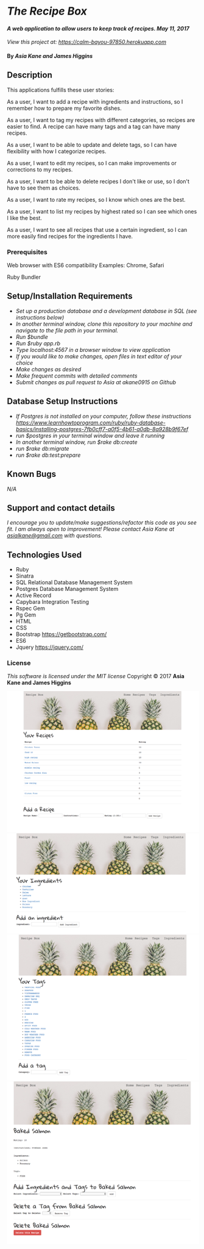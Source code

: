# _The Recipe Box_

#### _A web application to allow users to keep track of recipes.   May 11, 2017_

_View this project at: https://calm-bayou-97850.herokuapp.com_

#### By _**Asia Kane and James Higgins**_

## Description

This applications fulfills these user stories:

As a user, I want to add a recipe with ingredients and instructions, so I remember how to prepare my favorite dishes.

As a user, I want to tag my recipes with different categories, so recipes are easier to find. A recipe can have many tags and a tag can have many recipes.

As a user, I want to be able to update and delete tags, so I can have flexibility with how I categorize recipes.

As a user, I want to edit my recipes, so I can make improvements or corrections to my recipes.

As a user, I want to be able to delete recipes I don't like or use, so I don't have to see them as choices.

As a user, I want to rate my recipes, so I know which ones are the best.

As a user, I want to list my recipes by highest rated so I can see which ones I like the best.

As a user, I want to see all recipes that use a certain ingredient, so I can more easily find recipes for the ingredients I have.

### Prerequisites

Web browser with ES6 compatibility
Examples: Chrome, Safari

Ruby
Bundler


## Setup/Installation Requirements
* _Set up a production database and a development database in SQL (see instructions below)_
* _In another terminal window, clone this repository to your machine and navigate to the file path in your terminal._
* _Run $bundle_
* _Run $ruby app.rb_
* _Type localhost:4567 in a browser window to view application_
* _If you would like to make changes, open files in text editor of your choice_
* _Make changes as desired_
* _Make frequent commits with detailed comments_
* _Submit changes as pull request to Asia at akane0915 on Github_

## Database Setup Instructions

* _If Postgres is not installed on your computer, follow these instructions https://www.learnhowtoprogram.com/ruby/ruby-database-basics/installing-postgres-7fb0cff7-a0f5-4b61-a0db-8a928b9f67ef_
* _run $postgres in your terminal window and leave it running_
* _In another terminal window, run $rake db:create_
* _run $rake db:migrate_
* _run $rake db:test:prepare_


## Known Bugs
_N/A_

## Support and contact details
_I encourage you to update/make suggestions/refactor this code as you see fit. I am always open to improvement! Please contact Asia Kane at asialkane@gmail.com with questions._

## Technologies Used
* Ruby
* Sinatra
* SQL Relational Database Management System
* Postgres Database Management System
* Active Record
* Capybara Integration Testing
* Rspec Gem
* Pg Gem
* HTML
* CSS
* Bootstrap https://getbootstrap.com/
* ES6
* Jquery https://jquery.com/


### License
*This software is licensed under the MIT license*
Copyright © 2017 **Asia Kane and James Higgins**

![recipes page](/public/img/recipes_screen_shot.png)
![ingredients page](/public/img/ingredients_screen_shot.png)
![tags page](/public/img/tags_screen_shot.png)
![salmon page](/public/img/salmon_screen_shot.png)

